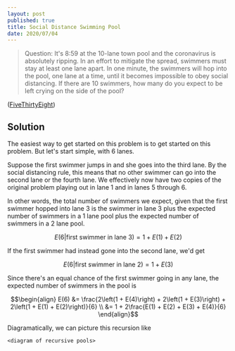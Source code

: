 ```yaml
---
layout: post
published: true
title: Social Distance Swimming Pool
date: 2020/07/04
---
```


>Question: It's 8:59 at the 10-lane town pool and the coronavirus is absolutely ripping. In an effort to mitigate the spread, swimmers must stay at least one lane apart. In one minute, the swimmers will hop into the pool, one lane at a time, until it becomes impossible to obey social distancing. If there are 10 swimmers, how many do you expect to be left crying on the side of the pool?

<!--more-->

([FiveThirtyEight](URL))

## Solution

The easiest way to get started on this problem is to get started on this problem. But let's start simple, with $6$ lanes.

Suppose the first swimmer jumps in and she goes into the third lane. By the social distancing rule, this means that no other swimmer can go into the second lane or the fourth lane. We effectively now have two copies of the original problem playing out in lane $1$ and in lanes $5$ through $6$.

In other words, the total number of swimmers we expect, given that the first swimmer hopped into lane $3$ is the swimmer in lane $3$ plus the expected number of swimmers in a $1$ lane pool plus the expected number of swimmers in a $2$ lane pool.

$$E(6 | \text{first swimmer in lane 3}) = 1 + E(1) + E(2)$$

If the first swimmer had instead gone into the second lane, we'd get 

$$E(6 | \text{first swimmer in lane 2}) = 1 + E(3)$$

Since there's an equal chance of the first swimmer going in any lane, the expected number of swimmers in the pool is

$$\begin{align}
E(6) &= \frac{2\left(1 + E(4)\right) + 2\left(1 + E(3)\right) + 2\left(1 + E(1) + E(2)\right)}{6} \\
     &= 1 + 2\frac{E(1) + E(2) + E(3) + E(4)}{6}
\end{align}$$

Diagramatically, we can picture this recursion like

`<diagram of recursive pools>`

<br>
